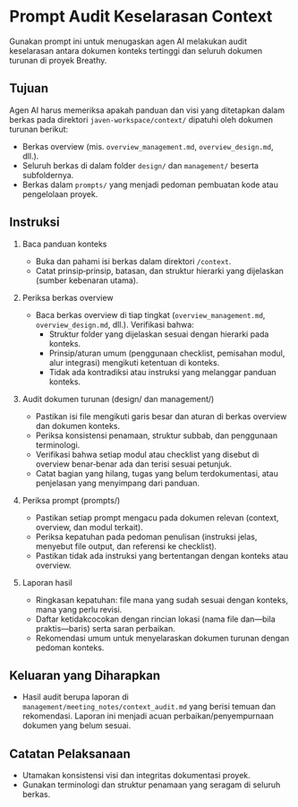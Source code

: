 # Prompt Audit Keselarasan Context

Gunakan prompt ini untuk menugaskan agen AI melakukan audit keselarasan antara dokumen konteks tertinggi dan seluruh dokumen turunan di proyek Breathy.

## Tujuan

Agen AI harus memeriksa apakah panduan dan visi yang ditetapkan dalam berkas pada direktori `javen-workspace/context/` dipatuhi oleh dokumen turunan berikut:

- Berkas overview (mis. `overview_management.md`, `overview_design.md`, dll.).
- Seluruh berkas di dalam folder `design/` dan `management/` beserta subfoldernya.
- Berkas dalam `prompts/` yang menjadi pedoman pembuatan kode atau pengelolaan proyek.

## Instruksi

1) Baca panduan konteks
	- Buka dan pahami isi berkas dalam direktori `/context`.
	- Catat prinsip‑prinsip, batasan, dan struktur hierarki yang dijelaskan (sumber kebenaran utama).

2) Periksa berkas overview
	- Baca berkas overview di tiap tingkat (`overview_management.md`, `overview_design.md`, dll.). Verifikasi bahwa:
	  - Struktur folder yang dijelaskan sesuai dengan hierarki pada konteks.
	  - Prinsip/aturan umum (penggunaan checklist, pemisahan modul, alur integrasi) mengikuti ketentuan di konteks.
	  - Tidak ada kontradiksi atau instruksi yang melanggar panduan konteks.

3) Audit dokumen turunan (design/ dan management/)
	- Pastikan isi file mengikuti garis besar dan aturan di berkas overview dan dokumen konteks.
	- Periksa konsistensi penamaan, struktur subbab, dan penggunaan terminologi.
	- Verifikasi bahwa setiap modul atau checklist yang disebut di overview benar‑benar ada dan terisi sesuai petunjuk.
	- Catat bagian yang hilang, tugas yang belum terdokumentasi, atau penjelasan yang menyimpang dari panduan.

4) Periksa prompt (prompts/)
	- Pastikan setiap prompt mengacu pada dokumen relevan (context, overview, dan modul terkait).
	- Periksa kepatuhan pada pedoman penulisan (instruksi jelas, menyebut file output, dan referensi ke checklist).
	- Pastikan tidak ada instruksi yang bertentangan dengan konteks atau overview.

5) Laporan hasil
	- Ringkasan kepatuhan: file mana yang sudah sesuai dengan konteks, mana yang perlu revisi.
	- Daftar ketidakcocokan dengan rincian lokasi (nama file dan—bila praktis—baris) serta saran perbaikan.
	- Rekomendasi umum untuk menyelaraskan dokumen turunan dengan pedoman konteks.

## Keluaran yang Diharapkan

- Hasil audit berupa laporan di `management/meeting_notes/context_audit.md` yang berisi temuan dan rekomendasi. Laporan ini menjadi acuan perbaikan/penyempurnaan dokumen yang belum sesuai.

## Catatan Pelaksanaan

- Utamakan konsistensi visi dan integritas dokumentasi proyek.
- Gunakan terminologi dan struktur penamaan yang seragam di seluruh berkas.